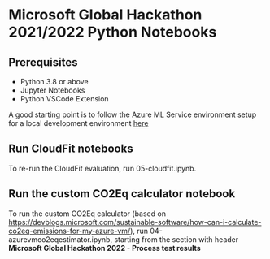 # Microsoft Global Hackathon 2021/2022 Python Notebooks

## Prerequisites

* Python 3.8 or above
* Jupyter Notebooks
* Python VSCode Extension


A good starting point is to follow the Azure ML Service environment setup for a local development environment [here](https://learn.microsoft.com/en-us/azure/machine-learning/how-to-configure-environment#local)


## Run CloudFit notebooks

To re-run the CloudFit evaluation, run 05-cloudfit.ipynb.

## Run the custom CO2Eq calculator notebook

To run the custom CO2Eq calculator (based on https://devblogs.microsoft.com/sustainable-software/how-can-i-calculate-co2eq-emissions-for-my-azure-vm/), run 04-azurevmco2eqestimator.ipynb, starting from the section with header **Microsoft Global Hackathon 2022 - Process test results**
